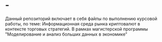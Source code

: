 # -
Данный репозиторий включает в себя файлы по выполнению курсовой работы, по теме: Информационная среда рынка криптовалют в контексте торговых стратегий. В рамках магистерской программы "Моделирование и анализ больших данных в экономике"
